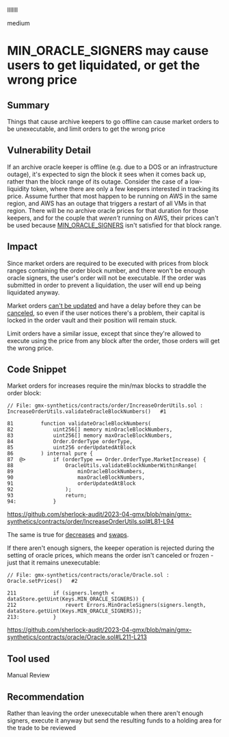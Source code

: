 IllIllI

medium

# MIN_ORACLE_SIGNERS may cause users to get liquidated, or get the wrong price

## Summary

Things that cause archive keepers to go offline can cause market orders to be unexecutable, and limit orders to get the wrong price


## Vulnerability Detail

If an archive oracle keeper is offline (e.g. due to a DOS or an infrastructure outage), it's expected to sign the block it sees when it comes back up, rather than the block range of its outage. Consider the case of a low-liquidity token, where there are only a few keepers interested in tracking its price. Assume further that most happen to be running on AWS in the same region, and AWS has an outage that triggers a restart of all VMs in that region. There will be no archive oracle prices for that duration for those keepers, and for the couple that _weren't_ running on AWS, their prices can't be used because [MIN_ORACLE_SIGNERS](https://github.com/sherlock-audit/2023-04-gmx/blob/main/gmx-synthetics/contracts/oracle/Oracle.sol#L211-L213) isn't satisfied for that block range.




## Impact

Since market orders are required to be executed with prices from block ranges containing the order block number, and there won't be enough oracle signers, the user's order will not be executable. If the order was submitted in order to prevent a liquidation, the user will end up being liquidated anyway.

Market orders [can't be updated](https://github.com/sherlock-audit/2023-04-gmx/blob/main/gmx-synthetics/contracts/exchange/OrderHandler.sol#L85-L87) and have a delay before they can be [canceled](https://github.com/sherlock-audit/2023-04-gmx/blob/main/gmx-synthetics/contracts/exchange/OrderHandler.sol#L130-L136), so even if the user notices there's a problem, their capital is locked in the order vault and their position will remain stuck.

Limit orders have a similar issue, except that since they're allowed to execute using the price from any block after the order, those orders will get the wrong price.


## Code Snippet

Market orders for increases require the min/max blocks to straddle the order block:
```solidity
// File: gmx-synthetics/contracts/order/IncreaseOrderUtils.sol : IncreaseOrderUtils.validateOracleBlockNumbers()   #1

81         function validateOracleBlockNumbers(
82             uint256[] memory minOracleBlockNumbers,
83             uint256[] memory maxOracleBlockNumbers,
84             Order.OrderType orderType,
85             uint256 orderUpdatedAtBlock
86         ) internal pure {
87  @>         if (orderType == Order.OrderType.MarketIncrease) {
88                 OracleUtils.validateBlockNumberWithinRange(
89                     minOracleBlockNumbers,
90                     maxOracleBlockNumbers,
91                     orderUpdatedAtBlock
92                 );
93                 return;
94:            }
```
https://github.com/sherlock-audit/2023-04-gmx/blob/main/gmx-synthetics/contracts/order/IncreaseOrderUtils.sol#L81-L94

The same is true for [decreases](https://github.com/sherlock-audit/2023-04-gmx/blob/main/gmx-synthetics/contracts/order/DecreaseOrderUtils.sol#L132-L139) and [swaps](https://github.com/sherlock-audit/2023-04-gmx/blob/main/gmx-synthetics/contracts/order/SwapOrderUtils.sol#L57-L64).

If there aren't enough signers, the keeper operation is rejected during the setting of oracle prices, which means the order isn't canceled or frozen - just that it remains unexecutable:
```solidity
// File: gmx-synthetics/contracts/oracle/Oracle.sol : Oracle.setPrices()   #2

211            if (signers.length < dataStore.getUint(Keys.MIN_ORACLE_SIGNERS)) {
212                revert Errors.MinOracleSigners(signers.length, dataStore.getUint(Keys.MIN_ORACLE_SIGNERS));
213:           }
```
https://github.com/sherlock-audit/2023-04-gmx/blob/main/gmx-synthetics/contracts/oracle/Oracle.sol#L211-L213


## Tool used

Manual Review


## Recommendation

Rather than leaving the order unexecutable when there aren't enough signers, execute it anyway but send the resulting funds to a holding area for the trade to be reviewed
